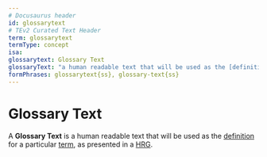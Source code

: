 ```yaml
---
# Docusaurus header
id: glossarytext
# TEv2 Curated Text Header
term: glossarytext
termType: concept
isa: 
glossarytext: Glossary Text
glossaryText: "a human readable text that will be used as the [definition](@) for a particular [term](@), as presented in a [HRG](@)."
formPhrases: glossarytext{ss}, glossary-text{ss}
---
```


# Glossary Text

A **Glossary Text** is a human readable text that will be used as the [definition](@) for a particular [term](@), as presented in a [HRG](@).
